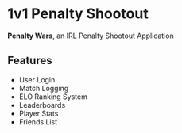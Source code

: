 # 1v1 Penalty Shootout

**Penalty Wars**, an IRL Penalty Shootout Application

## Features
- User Login
- Match Logging
- ELO Ranking System
- Leaderboards
- Player Stats
- Friends List